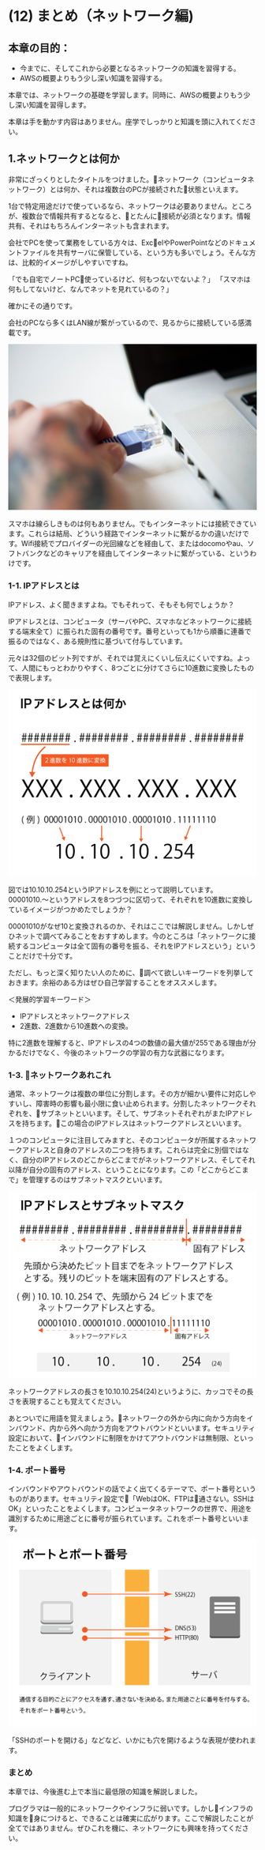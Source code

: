 # (12) まとめ（ネットワーク編)

## 本章の目的：

- 今までに、そしてこれから必要となるネットワークの知識を習得する。
- AWSの概要よりもう少し深い知識を習得する。



本章では、ネットワークの基礎を学習します。同時に、AWSの概要よりもう少し深い知識を習得します。

本章は手を動かす内容はありません。座学でしっかりと知識を頭に入れてください。

## 1.ネットワークとは何か

非常にざっくりとしたタイトルをつけました。ネットワーク（コンピュータネットワーク）とは何か、それは複数台のPCが接続された状態といえます。

1台で特定用途だけで使っているなら、ネットワークは必要ありません。ところが、複数台で情報共有するとなると、とたんに接続が必須となります。情報共有、それはもちろんインターネットも含まれます。

会社でPCを使って業務をしている方々は、ExcelやPowerPointなどのドキュメントファイルを共有サーバに保管している、という方も多いでしょう。そんな方は、比較的イメージがしやすいですね。

「でも自宅でノートPC使っているけど、何もつないでないよ？」
「スマホは何もしてないけど、なんでネットを見れているの？」

確かにその通りです。

会社のPCなら多くはLAN線が繋がっているので、見るからに接続している感満載です。

![図12-01. LAN接続](12-01.png)

スマホは線らしきものは何もありません。でもインターネットには接続できています。これらは結局、どういう経路でインターネットに繋がるかの違いだけです。Wifi接続でプロバイダーの光回線などを経由して、またはdocomoやau、ソフトバンクなどのキャリアを経由してインターネットに繋がっている、というわけです。

### 1-1. IPアドレスとは

IPアドレス、よく聞きますよね。でもそれって、そもそも何でしょうか？

IPアドレスとは、コンピュータ（サーバやPC、スマホなどネットワークに接続する端末全て）に振られた固有の番号です。番号といっても1から順番に連番で振るのではなく、ある規則性に基づいて付与しています。

元々は32個のビット列ですが、それでは覚えにくいし伝えにくいですね。よって、人間にもっとわかりやすく、8つごとに分けてさらに10進数に変換したもので表現します。

![図12-02. LAN接続](12-02.png)

図では10.10.10.254というIPアドレスを例にとって説明しています。00001010.〜というアドレスを8つづつに区切って、それぞれを10進数に変換しているイメージがつかめたでしょうか？

00001010がなぜ10と変換されるのか、それはここでは解説しません。しかしぜひネットで調べてみることをおすすめします。今のところは「ネットワークに接続するコンピュータは全て固有の番号を振る、それをIPアドレスという」ということだけで十分です。

ただし、もっと深く知りたい人のために、調べて欲しいキーワードを列挙しておきます。余裕のある方はぜひ自己学習することをオススメします。

＜発展的学習キーワード＞  
- IPアドレスとネットワークアドレス
- 2進数、2進数から10進数への変換。

特に2進数を理解すると、IPアドレスの4つの数値の最大値が255である理由が分かるだけでなく、今後のネットワークの学習の有力な武器になります。

### 1-3. ネットワークあれこれ

通常、ネットワークは複数の単位に分割します。その方が細かい要件に対応しやすいし、障害時の影響も最小限に食い止められます。分割したネットワークそれぞれを、サブネットといいます。そして、サブネットそれぞれがまたIPアドレスを持ちます。この場合のIPアドレスはネットワークアドレスといいます。

１つのコンピュータに注目してみますと、そのコンピュータが所属するネットワークアドレスと自身のアドレスの二つを持ちます。これらは完全に別個ではなく、自分のIPアドレスのどこからどこまでがネットワークアドレス、そしてそれ以降が自分の固有のアドレス、ということになります。この「どこからどこまで」を管理するのはサブネットマスクといいます。

![図12-03. サブネット](12-03.png)

ネットワークアドレスの長さを10.10.10.254(24)というように、カッコでその長さを表現することも覚えてください。

あとついでに用語を覚えましょう。ネットワークの外から内に向かう方向をインバウンド、内から外へ向かう方向をアウトバウンドといいます。セキュリティ設定において、インバウンドに制限をかけてアウトバウンドは無制限、といったことをよくします。

### 1-4. ポート番号

インバウンドやアウトバウンドの話でよく出てくるテーマで、ポート番号というものがあります。セキュリティ設定で「WebはOK、FTPは通さない。SSHはOK」といったことをよくします。コンピュータネットワークの世界で、用途を識別するために用途ごとに番号が振られています。これをポート番号といいます。

![図12-04. ポート番号](12-04.png)

「SSHのポートを開ける」などなど、いかにも穴を開けるような表現が使われます。

### まとめ

本章では、今後進む上で本当に最低限の知識を解説しました。

プログラマは一般的にネットワークやインフラに弱いです。しかしインフラの知識を身につけると、できることは確実に広がります。ここで解説したことが全てではありません。ぜひこれを機に、ネットワークにも興味を持ってください。
